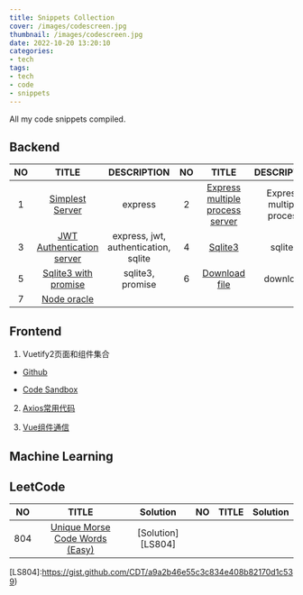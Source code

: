 ```yaml
---
title: Snippets Collection
cover: /images/codescreen.jpg
thumbnail: /images/codescreen.jpg
date: 2022-10-20 13:20:10
categories:
- tech
tags:
- tech
- code
- snippets
---
```


All my code snippets compiled.
<!--more-->

## Backend
|NO|TITLE|DESCRIPTION|NO|TITLE|DESCRIPTION|
|:-----:|:-----:|:-----:|:-----:|:-----:|:-----:|
|1|[Simplest Server][B1]|express|2|[Express multiple process server][B2]|Express, multiple process|
|3|[JWT Authentication server][B3]|express, jwt, authentication, sqlite|4|[Sqlite3][B4]|sqlite3|
|5|[Sqlite3 with promise][B5]|sqlite3, promise|6|[Download file][B6]|download|
|7|[Node oracle][B7]||||


[B1]:https://gist.github.com/CDT/21cd65c9277255602575ed6099595f0e
[B2]:https://gist.github.com/CDT/aa0ab8523a014951c0c25bd1963a5a76
[B3]:https://gist.github.com/CDT/1fd5a58e692725f2c4360c2c70532c7b
[B4]:https://gist.github.com/CDT/e68210ea6b585b27e87c3f7ef3ab2962
[B5]:https://gist.github.com/CDT/bcd4c0b883b2cbb61ed6ce3d6cc4d05c
[B6]:https://gist.github.com/CDT/2c5c05bb6ea0db8aa13c643f3ca4f591
[B7]:https://gist.github.com/CDT/d9a077bbfaf63281dba0cbd8164f84ba

## Frontend
1. Vuetify2页面和组件集合

- [Github](https://github.com/CDT/vuetify2_collection)

- [Code Sandbox](https://codesandbox.io/p/github/CDT/vuetify2_collection/master)

2. [Axios常用代码](https://gist.github.com/CDT/a4b97add834d6cb4a0d2faeac2dd5fd6)

3. [Vue组件通信](https://gist.github.com/CDT/deb1f223866b45c5fd64bfb7acc11c4f)

## Machine Learning

## LeetCode

|NO|TITLE|Solution|NO|TITLE|Solution|
|:-----:|:-----:|:-----:|:-----:|:-----:|:-----:|
|804|[Unique Morse Code Words (Easy)][LQ804]|[Solution][LS804]||||

[LQ804]:https://leetcode.com/problems/unique-morse-code-words/
[LS804]:https://gist.github.com/CDT/a9a2b46e55c3c834e408b82170d1c539)